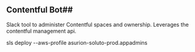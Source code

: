 ## Contentful Bot##
Slack tool to administer Contentful spaces and ownership. Leverages the contentful management api.


sls deploy --aws-profile asurion-soluto-prod.appadmins
